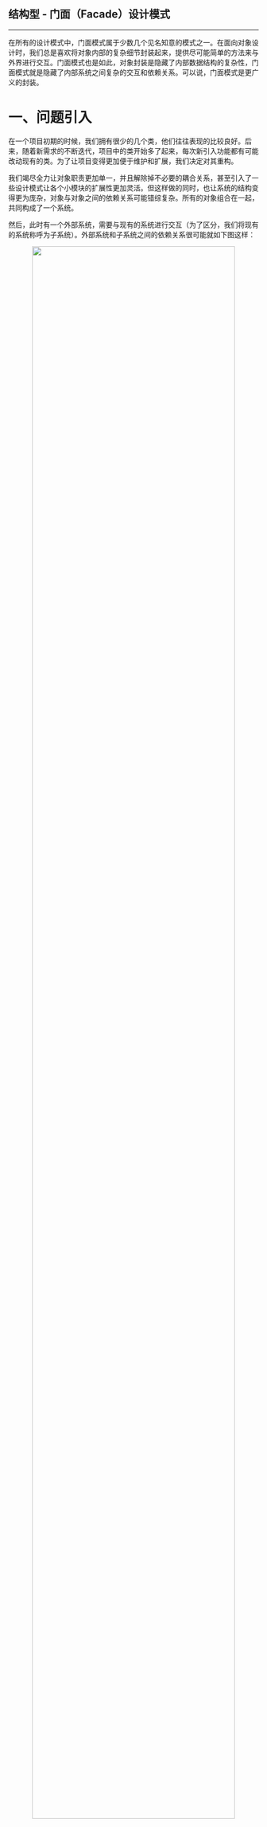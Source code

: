 ## 结构型 - 门面（Facade）设计模式
---

在所有的设计模式中，门面模式属于少数几个见名知意的模式之一。在面向对象设计时，我们总是喜欢将对象内部的复杂细节封装起来，提供尽可能简单的方法来与外界进行交互。门面模式也是如此，对象封装是隐藏了内部数据结构的复杂性，门面模式就是隐藏了内部系统之间复杂的交互和依赖关系。可以说，门面模式是更广义的封装。

# 一、问题引入

在一个项目初期的时候，我们拥有很少的几个类，他们往往表现的比较良好。后来，随着新需求的不断迭代，项目中的类开始多了起来，每次新引入功能都有可能改动现有的类。为了让项目变得更加便于维护和扩展，我们决定对其重构。

我们竭尽全力让对象职责更加单一，并且解除掉不必要的耦合关系，甚至引入了一些设计模式让各个小模块的扩展性更加灵活。但这样做的同时，也让系统的结构变得更为庞杂，对象与对象之间的依赖关系可能错综复杂。所有的对象组合在一起，共同构成了一个系统。

然后，此时有一个外部系统，需要与现有的系统进行交互（为了区分，我们将现有的系统称呼为子系统）。外部系统和子系统之间的依赖关系很可能就如下图这样：
<div align="center">
   <img src="/doc/resource/facade/子系统与外部系统依赖关系.jpg" width="90%"/>
</div>

> 上面图没有实际的意义，只是为了演示两个复杂系统之间对接的情况，图本身没有表达任何现实意义。

我们在惊叹于不知不觉间系统已然具有如此规模的同时，也为两个系统的交互犯了愁。如此多的依赖关系，将来子系统扩展或者接口发生变动时，外部系统的调整将变得艰难，影响巨大。

> 事实上，子系统随着时间的推移演变得越来越复杂，类定义越来越多，是正常、合理且必然的。在一个健壮的项目中，各个小模块职责分明，各个类的行为单一，那么类的数量必然不会少。因为原本可能出现在一个类中表达多个行为的代码在解耦后，就被拆分到不同的类中了，类的数量必然增加。但这并不是指子系统设计得不好，相反，这正说明子系统设计得足够好，因为从某种程度上来说，类的数量在一定程度上体现了程序的健壮性。

回到这个问题，既然外部系统在使用子系统时这么复杂，要和这么多子系统的类打交道，例如：在`A_Class6`中为了创建一个`B_Class9`类的对象，我不得不先创建`B_Class10`、`B_Class3`的对象，而创建`B_Class3`对象又必须先创建`B_Class5`对象。最终，在`A_Class6`中使用`B_Class9`时，会包含这样的代码：`B_Class9 class9 = new B_Class9(new B_Class10(), new B_Class3(new B_Class5()));`，如果使用者`A_Class6`根本不关心除`B_Class9`之外的对象，那么这个依赖关系对它来说难以忍受。

那么，是否能简化使用方在使用子系统时的复杂度，让使用方将精力放在自己关心的事情上？

# 二、解决方案
既然使用方抱怨交互太复杂，那么我就简化子系统的交互逻辑，把这个简化后的逻辑提取到单独的类中去实现，这就是门面模式所要解决的问题。门面模式建议我们隐藏内部交互的复杂性，为外部提供一个统一的交互入口，这个交互入口应尽可能的简单，以此降低客户端使用时的难度。
<div align="center">
   <img src="/doc/resource/facade/引入门面模式后依赖关系.jpg" width="90%"/>
</div>

对比前后两张图，在使用门面模式后：

- **系统之间的耦合度更低了**：外部系统不用再依赖子系统的具体内部实现，仅仅通过门面来处理交互逻辑及传递请求，这使得整个依赖关系变得更加简单；
- **外部系统与子系统之间的交互变得更加清晰，更方便维护**：如果我的子系统内部有修改，我们只需要调整门面内部的逻辑处理，而不必修改外部系统的代码；
- **简化外部系统的使用**：我们可以使用缺省值的方式，简化外部系统的使用，例如，可以在`Facade`中各自维护一个`B_Class9`、`B_Class10`、`B_Class3`、`B_Class5`引用，并且在外部系统请求之前，给他们提供缺省的对象，这能为外部系统省去一大部分麻烦。

OK，到此为止，我们已经了解了门面模式所有核心的内容，是不是非常简单？

# 三、案例实现
## 3.1 案例引入

九零后的聚会，吃完饭不是麻将就是唱 K。上次朋友聚合就去了一次 KTV，还记得一进房间，就看到一个中控面板，上面有几个按钮，分别是居家模式、Live模式、专业模式等。在切换模式的时候，房间的灯光和音箱效果会跟着变化。我们就以这个例子来说明门面模式，假定各个模式所对应的效果如下：

- **居家模式**：黄、绿灯光，常亮效果灯光，混响效果音箱；
- **Live模式**：黄、绿、红灯光，跑马灯效果灯光，回声效果音箱；
- **专业模式**：绿灯光，频闪效果灯光，原声效果音箱。

在这个案例中，作为用户，我们可以根据喜好选择当前房间的灯光颜色、灯效以及音响效果。我们并未直接控制灯的颜色和效果，也没有控制音箱效果，我们只是在中控面板上选择喜欢的模式，就能切换他们。如果将房间的各种效果比作复杂的子系统，那顾客就相当于上面提到的外部系统，中控面板自然就是子系统上层的门面。

## 3.2 结构分析
该例子对应的类图结构如下图所示：
<div align="center">
   <img src="/doc/resource/facade/案例类图.png" width="95%"/>
</div>

上面的类图结构看起来比较复杂，但大部分都不是本文的重点，我们的重点是图中的`ModelFacade`那部分。`ModelFacade`表示了案例中的中控面板，也就是一个门面。图中处于深色背景部分的对象都隐藏在该门面后，由他们负责完成了一系列的工作。对于用户（客户端）来说，只需要从中控面板中已提供的几种模式中进行选择，就可以切换到与之对应的房间效果。

## 3.2 代码附录
<div align="center">
   <img src="/doc/resource/facade/代码附录.png" width="95%"/>
</div>

代码层次及类说明如上所示，更多内容请参考[案例代码](/src/main/java/com/aoligei/structural/facade)。客户端示例代码如下
```java
public class Client {
    public static void main(String[] args) {
        // 打开所有设备
        ModelFacade.INSTANCE.open();
        // 切换到居家模式
        ModelFacade.INSTANCE.familyMode();
        // 切换到专业模式
        ModelFacade.INSTANCE.professionalMode();
        // 切换到现场模式
        ModelFacade.INSTANCE.liveMode();
        // 关闭所有设备
        ModelFacade.INSTANCE.close();
    }
}
```
运行结果如下
```text
|==> 打开设备-------------------------------------------------------------|
        跑马灯效果的红色灯光已打开
        跑马灯效果的绿灯灯光已打开
        跑马灯效果的黄色灯光已打开
        音箱已打开
|==> 现场模式-------------------------------------------------------------|
    灯光效果：
        跑马灯效果的红色灯光
        跑马灯效果的绿灯灯光
        跑马灯效果的黄色灯光
    音响效果：
        音箱使用回声音效
|==> 居家模式-------------------------------------------------------------|
    灯光效果：
        常亮效果的绿灯灯光
        常亮效果的黄色灯光
    音响效果：
        音箱使用混响音效
|==> 专业模式-------------------------------------------------------------|
    灯光效果：
        频闪效果的绿灯灯光
    音响效果：
        音箱使用原声音效
|==> 现场模式-------------------------------------------------------------|
    灯光效果：
        跑马灯效果的红色灯光
        跑马灯效果的绿灯灯光
        跑马灯效果的黄色灯光
    音响效果：
        音箱使用回声音效
|==> 关闭设备-------------------------------------------------------------|
        跑马灯效果的红色灯光已关闭
        跑马灯效果的绿灯灯光已关闭
        跑马灯效果的黄色灯光已关闭
        音箱已关闭
```

# 四、门面模式
## 4.1 意图
> **为子系统中的一组接口提供一个一致的界面，门面模式定义了一个高层接口，这个接口使得这一子系统更加容易使用。**

门面模式要实现的目的是为了让子系统变得更加容易使用，实现方式是定义一个高层的接口（使用者通过这个高层接口和子系统进行交互），最终的效果就是给子系统的一组接口提供了一个一致的界面。

## 4.2 使用技巧

**（1）在恰当的地方使用门面模式**

在门面模式的定义中，已经指明了使用它的效果——给子系统增加一个门面，对于客户端来说，将变得更加容易使用，这一点尤其重要。如果给子系统加上门面后，仍然不能降低负责度，则不应该使用门面模式（或者打开的方式不对）。

**（2）屏蔽那些用户不关心的细节**

如在上面的例子中，作为用户的我，不需要知道灯光是如何产生的，灯效是如何切换的，我需要的是打开所有的设备，然后选择一个我喜欢的场景而已。屏蔽掉那些对客户端来说用处不大的细节之后，客户端的使用才能变得简单。

**（3）灵活使用门面模式**

使用门面模式时应该注意注重其意，而不在于形。拨开现象看本质，门面模式说到底还是为了客户端使用子系统更简单，只要抓住这一点便不会弄巧成拙。至于如何实现，并不会限制于某一种特定的方式。比如为了让门面类具有子系统类的特性，我们可以让门面类继承或持有某些具体的类。再比如，当多个客户端使用子系统，且这些客户端在某些细节上的期望不一致时，我们可以定义抽象的门面，为多个客户端提供差异化的具体门面，以此来满足不同客户端的需求。

**（4）不要限制客户越过门面**

我们发现，为了让子系统更加方便使用，我们屏蔽了很多细节（使用了缺省值）。但我们无法预知用户每一次的需求，也不可能为所有的用户都提供一个通用并且简单的接口。比如，在上面的例子中，某个用户希望在居家模式下使用的灯光是黄红而不是黄绿，此时子系统应该如何做呢？

> 子系统什么也不应该做。既然这种需求属于个例，那么就特殊对待，子系统不限制客户端对底层类的直接使用，那么客户就可以根据底层类实现自己需要的功能。

所以，门面模式从某种意义上来说是属于对子系统使用的一种优化。门面模式希望的是在大多数的情况下，都能为客户端提供良好的服务，但如果有需求超出了门面的能力范围，客户端就应该越过门面，在更底层去寻找答案。


# 附录
[回到主页](/README.md)&emsp;[案例代码](/src/main/java/com/aoligei/structural/facade)
